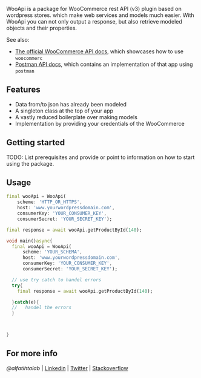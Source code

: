 

WooApi is a package for WooCommerce rest API (v3) plugin based on wordpress stores. which make web services and models much easier.
With WooApi you can not only output a response, but also retrieve modeled objects and their properties.

See also:

- [The official WooCommerce API docs](https://woocommerce.com/documentation/woocommerce/), which showcases how to use `woocommerc`
- [Postman API docs](https://www.postman.com/ernestoliberio/workspace/data/documentation/884924-86ebdce1-9ace-45de-91a7-6fb8a6af7ef8), which contains an implementation of that app using `postman`



## Features

- Data from/to json has already been modeled
- A singleton class at the top of your app
- A vastly reduced boilerplate over making models
- Implementation by providing your credentials of the WooCommerce

## Getting started

TODO: List prerequisites and provide or point to information on how to
start using the package.

## Usage


```dart
final wooApi = WooApi(
    scheme: 'HTTP_OR_HTTPS',
    host: 'www.yourwordpressdomain.com',
    consumerKey: 'YOUR_CONSUMER_KEY',
    consumerSecret: 'YOUR_SECRET_KEY');

final response = await wooApi.getProductById(140);
```

```dart
void main()async{
  final wooApi = WooApi(
      scheme: 'YOUR_SCHEMA',
      host: 'www.yourwordpressdomain.com',
      consumerKey: 'YOUR_CONSUMER_KEY',
      consumerSecret: 'YOUR_SECRET_KEY');

  // use try catch to handel errors
  try{
    final response = await wooApi.getProductById(140);

  }catch(e){
  //   handel the errors
  }



}
```

## For more info

_@alfatihtalab_ |
[Linkedin](https://www.linkedin.com/in/alfatihtalab/) |
[Twitter](https://twitter.com/alfatihtalab) |
[Stackoverflow](https://stackoverflow.com/users/9351052/alfatih-eltayeb)
